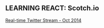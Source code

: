 ## LEARNING REACT: Scotch.io

[Real-time Twitter Stream - Oct 2014](https://scotch.io/tutorials/build-a-real-time-twitter-stream-with-node-and-react-js)
